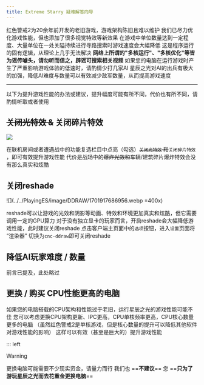 ```yaml
---
title: Extreme Starry 疑难解答向导
---
```


红色警戒2为20余年前开发的老旧游戏，游戏架构陈旧且难以维护
我们已尽力优化游戏性能，但也添加了很多视觉特效等新效果
在游戏中单位数量达到一定程度、大量单位在一处关隘持续进行寻路搜索时游戏速度会大幅降低
这是程序运行的固有逻辑，从理论上几乎无法解决
**网络上所谓的"多核运行"、"多核优化"等皆为谣传噱头，请勿听而信之，辟谣可搜索相关视频**
如果您的电脑在运行游戏时产生了严重影响游戏体验的低速时，请酌情少打几家AI
星辰之光对AI的出兵有极大的加强，降低AI难度与数量可以有效减少敌军数量，从而提高游戏速度

---

以下为提升游戏性能的办法或建议，提升幅度可能有所不同，代价也有所不同，请酌情听取或者使用

## ~~关闭光特效 &~~ 关闭碎片特效

![](image/Offline/1701938683481.webp)

在联机房间或者遭遇战中的功能复选栏目中点亮（勾选）~~`关闭光特效` 和~~`关闭碎片特效` ，即可有效提升游戏性能
代价是战场中的~~爆炸光效和~~车辆/建筑碎片爆炸特效会没有那么真实和炫酷

## 关闭reshade

![](../../PlayingES/image/DDRAW/1701917686956.webp =400x)

reshade可以让游戏的光效和阴影等动画、特效和环境更加真实和炫酷，但它需要调用一定的GPU算力
对于没有独立显卡的玩家而言，开启reshade会大幅降低游戏性能，此时建议关闭reshade
点击客户端主页面中的`选项`按钮，进入`设置`页面将 “渲染器” 切换为`cnc-ddraw`即可关闭reshade

## 降低AI玩家难度 / 数量

前言已提及，此处略过

## 更换 / 购买 CPU性能更高的电脑

如果您的电脑搭载的CPU架构和性能过于老旧，运行星辰之光的游戏性能可能不佳
您可以考虑更换CPU架构更新、IPC更高，CPU单核频率更高，CPU核心数量更多的电脑
（虽然红色警戒2是单核游戏，但是核心数量的提升可以降低其他软件对游戏性能的影响）
这样可以有效（甚至是巨大的）提升游戏性能

::: left

> [!warning]
> 更换电脑可能需要不少现实资金，请量力而行
> 我们也 ==**不建议**== 您 ==**只为了游玩星辰之光而去花重金更换电脑**==
